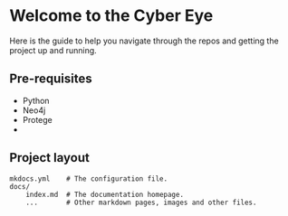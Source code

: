 # Welcome to the Cyber Eye

Here is the guide to help you navigate through the repos and getting the project up and running.

## Pre-requisites

* Python 
* Neo4j 
* Protege 
* 

## Project layout

    mkdocs.yml    # The configuration file.
    docs/
        index.md  # The documentation homepage.
        ...       # Other markdown pages, images and other files.
